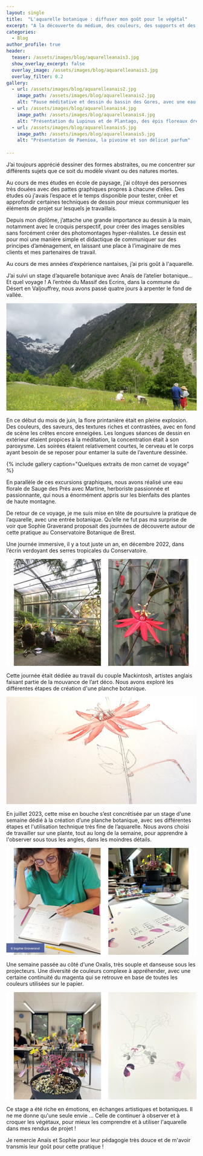 ```yaml
---
layout: single
title:  "L'aquarelle botanique : diffuser mon goût pour le végétal"
excerpt: "A la découverte du médium, des couleurs, des supports et des outils"
categories:
  - Blog
author_profile: true
header:
  teaser: /assets/images/blog/aquarelleanais3.jpg
  show_overlay_excerpt: false
  overlay_image: /assets/images/blog/aquarelleanais3.jpg
  overlay_filter: 0.2
gallery:
  - url: /assets/images/blog/aquarelleanais2.jpg
    image_path: /assets/images/blog/aquarelleanais2.jpg
    alt: "Pause méditative et dessin du bassin des Gores, avec une eau cristalline, fraîche et vivifiante"
  - url: /assets/images/blog/aquarelleanais4.jpg
    image_path: /assets/images/blog/aquarelleanais4.jpg
    alt: "Présentation du Lupinus et de Plantago, des épis floreaux dressés et pleins de couleurs"
  - url: /assets/images/blog/aquarelleanais5.jpg
    image_path: /assets/images/blog/aquarelleanais5.jpg
    alt: "Présentation de Paenioa, la pivoine et son délicat parfum"

---
```

J’ai toujours apprécié dessiner des formes abstraites, ou me concentrer sur différents sujets que ce soit du modèle vivant ou des natures mortes. 

Au cours de mes études en école de paysage, j’ai côtoyé des personnes très douées avec des pattes graphiques propres à chacune d’elles. Des études où j'avais l’espace et le temps disponible pour tester, créer et approfondir certaines techniques de dessin pour mieux communiquer les éléments de projet sur lesquels je travaillais. 

Depuis mon diplôme, j’attache une grande importance au dessin à la main, notamment avec le croquis perspectif, pour créer des images sensibles sans forcément créer des photomontages hyper-réalistes. 
Le dessin est pour moi une manière simple et didactique de communiquer sur des principes d’aménagement, en laissant une place à l’imaginaire de mes clients et mes partenaires de travail. 

Au cours de mes années d’expérience nantaises, j’ai pris goût à l'aquarelle. 

J’ai suivi un stage d’aquarelle botanique avec Anaïs de l’atelier botanique… Et quel voyage !
A l’entrée du Massif des Ecrins, dans la commune du Désert en Valjouffrey, nous avons passé quatre jours à arpenter le fond de vallée.

![le lieu du stage, au pied du Massif des Ecrins](/assets/images/blog/aquarelleanais1.jpg)

En ce début du mois de juin, la flore printanière était en pleine explosion. Des couleurs, des saveurs, des textures riches et contrastées, avec en fond de scène les crêtes encore enneigées. Les longues séances de dessin en extérieur étaient propices à la méditation, la concentration était à son paroxysme. 
Les soirées étaient relativement courtes, le cerveau et le corps ayant besoin de se reposer pour entamer la suite de l’aventure dessinée. 

{% include gallery caption="Quelques extraits de mon carnet de voyage" %}

En parallèle de ces excursions graphiques, nous avons réalisé une eau florale de Sauge des Prés avec Martine, herboriste passionnée et passionnante, qui nous a énormément appris sur les bienfaits des plantes de haute montagne.

De retour de ce voyage, je me suis mise en tête de poursuivre la pratique de l’aquarelle, avec une entrée botanique. 
Qu’elle ne fut pas ma surprise de voir que Sophie Graverand proposait des journées de découverte autour de cette pratique au Conservatoire Botanique de Brest. 

Une journée immersive, il y a tout juste un an, en décembre 2022, dans l’écrin verdoyant des serres tropicales du Conservatoire.

![le lieu du stage, à la découverte des Mackintosh dans les serres tropicales du Conservatoire Botanique de Brest](/assets/images/blog/aquarelle1.jpg)

Cette journée était dédiée au travail du couple Mackintosh, artistes anglais faisant partie de la mouvance de l’art déco. Nous avons exploré les différentes étapes de création d'une planche botanique.

![extrait de planche botanique dédiée à Passiflora vitifolia](/assets/images/blog/aquarelle2.jpg)

En juillet 2023, cette mise en bouche s’est concrétisée par un stage d'une semaine dédié à la création d’une planche botanique, avec ses différentes étapes et l'utilisation technique très fine de l’aquarelle. 
Nous avons choisi de travailler sur une plante, tout au long de la semaine, pour apprendre à l'observer sous tous les angles, dans les moindres détails.

![Etudes de l'Oxalis, sous toutes ces coutures](/assets/images/blog/aquarelle3.jpg)

Une semaine passée au côté d'une Oxalis, très souple et danseuse sous les projecteurs. 
Une diversité de couleurs complexe à appréhender, avec une certaine continuité du magenta qui se retrouve en base de toutes les couleurs utilisées sur le papier.

![Planche botanique en cours de réalisation sur l'Oxalis](/assets/images/blog/aquarelle4.jpg)

Ce stage a été riche en émotions, en échanges artistiques et botaniques. Il ne me donne qu'une seule envie ... Celle de continuer à observer et à croquer les végétaux, pour mieux les comprendre et à utiliser l'aquarelle dans mes rendus de projet !

Je remercie Anaïs et Sophie pour leur pédagogie très douce et de m'avoir transmis leur goût pour cette pratique ! 
